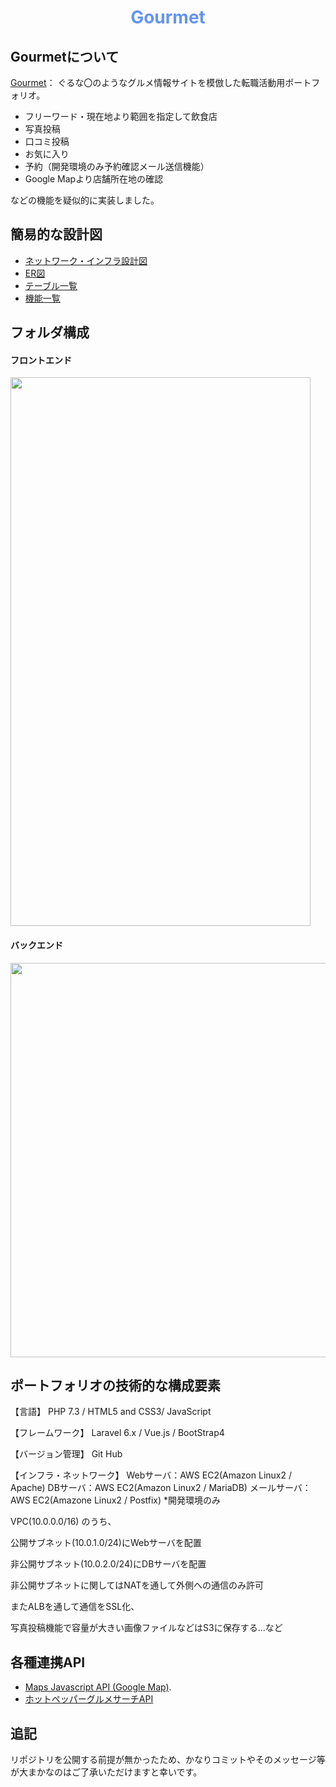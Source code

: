 <h1 align="center" style="color: cornflowerblue">
Gourmet
</h1>

## Gourmetについて

 [Gourmet](https://gourmet-search.work)： ぐるな〇のようなグルメ情報サイトを模倣した転職活動用ポートフォリオ。

* フリーワード・現在地より範囲を指定して飲食店
* 写真投稿
* 口コミ投稿
* お気に入り
* 予約（開発環境のみ予約確認メール送信機能）
* Google Mapより店舗所在地の確認

などの機能を疑似的に実装しました。

## 簡易的な設計図

* [ネットワーク・インフラ設計図](https://gourmet-doc.s3-ap-northeast-1.amazonaws.com/gourmet-network.png)
* [ER図](https://gourmet-doc.s3-ap-northeast-1.amazonaws.com/gourmet-ER.png)
* [テーブル一覧](https://gourmet-doc.s3-ap-northeast-1.amazonaws.com/gourmet-tables.html)
* [機能一覧](https://gourmet-doc.s3-ap-northeast-1.amazonaws.com/gourmet-features.html)

## フォルダ構成

#### フロントエンド
<p align="left"><a href="https://gourmet-doc.s3-ap-northeast-1.amazonaws.com/gourmet-tree-frontend.png" target="_blank"><img src="https://gourmet-doc.s3-ap-northeast-1.amazonaws.com/gourmet-tree-frontend.png" width="480" height="878"></a></p>


#### バックエンド
<p align="left"><a href="https://gourmet-doc.s3-ap-northeast-1.amazonaws.com/gourmet-tree-backend.png" target="_blank"><img src="https://gourmet-doc.s3-ap-northeast-1.amazonaws.com/gourmet-tree-backend.png" width="631"　height="952"></a></p>


## ポートフォリオの技術的な構成要素
【言語】
PHP 7.3 / HTML5 and CSS3/ JavaScript

【フレームワーク】
Laravel 6.x / Vue.js / BootStrap4

【バージョン管理】
Git Hub

【インフラ・ネットワーク】
Webサーバ：AWS EC2(Amazon Linux2 / Apache)
DBサーバ：AWS EC2(Amazon Linux2 / MariaDB)
メールサーバ：AWS EC2(Amazone Linux2 / Postfix) *開発環境のみ

VPC(10.0.0.0/16) のうち、

公開サブネット(10.0.1.0/24)にWebサーバを配置

非公開サブネット(10.0.2.0/24)にDBサーバを配置

非公開サブネットに関してはNATを通して外側への通信のみ許可


またALBを通して通信をSSL化、

写真投稿機能で容量が大きい画像ファイルなどはS3に保存する...など

## 各種連携API
- [ Maps Javascript API (Google Map)](https://cloud.google.com/maps-platform/?hl=ja&utm_source=google&utm_medium=cpc&utm_campaign=FY18-Q2-global-demandgen-paidsearchonnetworkhouseads-cs-maps_contactsal_saf&utm_content=text-ad-none-none-DEV_c-CRE_320617583946-ADGP_Hybrid%20%7C%20AW%20SEM%20%7C%20BKWS%20~%20Google%20Maps%20API%20EXA-KWID_43700039913979214-aud-596763661393%3Akwd-335425467-userloc_1009332&utm_term=KW_google%20maps%20api-ST_google%20maps%20api&gclid=Cj0KCQiApsiBBhCKARIsAN8o_4iJEghPcMLW0qe5zH1HRW7cfpa55dZ2z9lH8QgGyxJuLNqDzK38mAkaAgzhEALw_wcB).
- [ホットペッパーグルメサーチAPI](https://webservice.recruit.co.jp/doc/hotpepper/reference.html)


## 追記

リポジトリを公開する前提が無かったため、かなりコミットやそのメッセージ等が大まかなのはご了承いただけますと幸いです。
